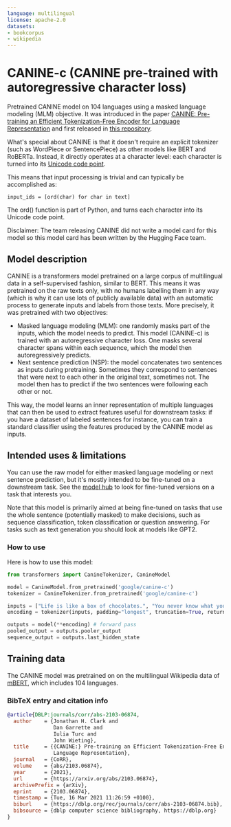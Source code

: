 ```yaml
---
language: multilingual
license: apache-2.0
datasets:
- bookcorpus
- wikipedia
---
```


# CANINE-c (CANINE pre-trained with autoregressive character loss) 

Pretrained CANINE model on 104 languages using a masked language modeling (MLM) objective. It was introduced in the paper [CANINE: Pre-training an Efficient Tokenization-Free Encoder for Language Representation](https://arxiv.org/abs/2103.06874) and first released in [this repository](https://github.com/google-research/language/tree/master/language/canine). 

What's special about CANINE is that it doesn't require an explicit tokenizer (such as WordPiece or SentencePiece) as other models like BERT and RoBERTa. Instead, it directly operates at a character level: each character is turned into its [Unicode code point](https://en.wikipedia.org/wiki/Code_point#:~:text=For%20Unicode%2C%20the%20particular%20sequence,forming%20a%20self%2Dsynchronizing%20code.). 

This means that input processing is trivial and can typically be accomplished as: 

```
input_ids = [ord(char) for char in text]
```

The ord() function is part of Python, and turns each character into its Unicode code point.

Disclaimer: The team releasing CANINE did not write a model card for this model so this model card has been written by the Hugging Face team.

## Model description

CANINE is a transformers model pretrained on a large corpus of multilingual data in a self-supervised fashion, similar to BERT. This means it was pretrained on the raw texts only, with no humans labelling them in any way (which is why it can use lots of publicly available data) with an automatic process to generate inputs and labels from those texts. More precisely, it was pretrained with two objectives:

* Masked language modeling (MLM): one randomly masks part of the inputs, which the model needs to predict. This model (CANINE-c) is trained with an autoregressive character loss. One masks several character spans within each sequence, which the model then autoregressively predicts.
* Next sentence prediction (NSP): the model concatenates two sentences as inputs during pretraining. Sometimes they correspond to sentences that were next to each other in the original text, sometimes not. The model then has to predict if the two sentences were following each other or not.

This way, the model learns an inner representation of multiple languages that can then be used to extract features useful for downstream tasks: if you have a dataset of labeled sentences for instance, you can train a standard classifier using the features produced by the CANINE model as inputs.

## Intended uses & limitations

You can use the raw model for either masked language modeling or next sentence prediction, but it's mostly intended to be fine-tuned on a downstream task. See the [model hub](https://huggingface.co/models?filter=canine) to look for fine-tuned versions on a task that interests you.

Note that this model is primarily aimed at being fine-tuned on tasks that use the whole sentence (potentially masked) to make decisions, such as sequence classification, token classification or question answering. For tasks such as text generation you should look at models like GPT2.

### How to use

Here is how to use this model:

```python
from transformers import CanineTokenizer, CanineModel

model = CanineModel.from_pretrained('google/canine-c')
tokenizer = CanineTokenizer.from_pretrained('google/canine-c')

inputs = ["Life is like a box of chocolates.", "You never know what you gonna get."]
encoding = tokenizer(inputs, padding="longest", truncation=True, return_tensors="pt")

outputs = model(**encoding) # forward pass
pooled_output = outputs.pooler_output
sequence_output = outputs.last_hidden_state
```

## Training data

The CANINE model was pretrained on on the multilingual Wikipedia data of [mBERT](https://github.com/google-research/bert/blob/master/multilingual.md), which includes 104 languages.


### BibTeX entry and citation info

```bibtex
@article{DBLP:journals/corr/abs-2103-06874,
  author    = {Jonathan H. Clark and
               Dan Garrette and
               Iulia Turc and
               John Wieting},
  title     = {{CANINE:} Pre-training an Efficient Tokenization-Free Encoder for
               Language Representation},
  journal   = {CoRR},
  volume    = {abs/2103.06874},
  year      = {2021},
  url       = {https://arxiv.org/abs/2103.06874},
  archivePrefix = {arXiv},
  eprint    = {2103.06874},
  timestamp = {Tue, 16 Mar 2021 11:26:59 +0100},
  biburl    = {https://dblp.org/rec/journals/corr/abs-2103-06874.bib},
  bibsource = {dblp computer science bibliography, https://dblp.org}
}
```